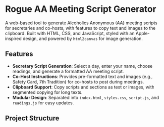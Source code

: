# Rogue AA Meeting Script Generator

A web-based tool to generate Alcoholics Anonymous (AA) meeting scripts for secretaries and co-hosts, with features to copy text and images to the clipboard. Built with HTML, CSS, and JavaScript, styled with an Apple-inspired design, and powered by `html2canvas` for image generation.

## Features
- **Secretary Script Generation**: Select a day, enter your name, choose readings, and generate a formatted AA meeting script.
- **Co-Host Instructions**: Provides pre-formatted text and images (e.g., Safety Card, 7th Tradition) for co-hosts to post during meetings.
- **Clipboard Support**: Copy scripts and sections as text or images, with segmented copying for long texts.
- **Modular Design**: Separated into `index.html`, `styles.css`, `script.js`, and `readings.js` for easy updates.

## Project Structure
